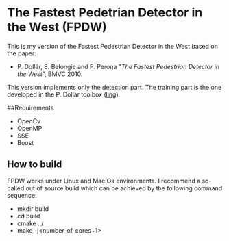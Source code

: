 # The Fastest Pedetrian Detector in the West (FPDW)
This is my version of the Fastest Pedestrian Detector in the West based on the paper:
* P. Dollár, S. Belongie and P. Perona "_The Fastest Pedestrian Detector in the West_", BMVC 2010.

This version implements only the detection part. The training part is the one developed in the P. Dollàr toolbox ([ling](https://github.com/pdollar/toolbox/tree/master/detector)).

##Requirements
* OpenCv
* OpenMP
* SSE
* Boost

## How to build

FPDW works under Linux and Mac Os environments. I recommend a so-called out of source build 
which can be achieved by the following command sequence:

* mkdir build
* cd build
* cmake ../
* make -j\<number-of-cores+1\>

